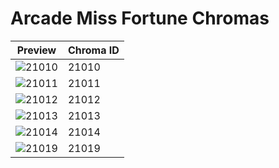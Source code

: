 # Arcade Miss Fortune Chromas

| Preview | Chroma ID |
|---------|-----------|
| ![21010](https://raw.communitydragon.org/latest/plugins/rcp-be-lol-game-data/global/default/v1/champion-chroma-images/21/21010.png) | 21010 |
| ![21011](https://raw.communitydragon.org/latest/plugins/rcp-be-lol-game-data/global/default/v1/champion-chroma-images/21/21011.png) | 21011 |
| ![21012](https://raw.communitydragon.org/latest/plugins/rcp-be-lol-game-data/global/default/v1/champion-chroma-images/21/21012.png) | 21012 |
| ![21013](https://raw.communitydragon.org/latest/plugins/rcp-be-lol-game-data/global/default/v1/champion-chroma-images/21/21013.png) | 21013 |
| ![21014](https://raw.communitydragon.org/latest/plugins/rcp-be-lol-game-data/global/default/v1/champion-chroma-images/21/21014.png) | 21014 |
| ![21019](https://raw.communitydragon.org/latest/plugins/rcp-be-lol-game-data/global/default/v1/champion-chroma-images/21/21019.png) | 21019 |